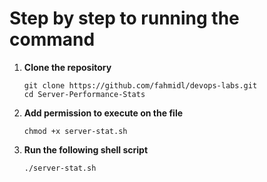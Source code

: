 # Step by step to running the command

1. **Clone the repository**
    ```
    git clone https://github.com/fahmidl/devops-labs.git
    cd Server-Performance-Stats
    ```
2. **Add permission to execute on the file**
    ```
    chmod +x server-stat.sh
    ```
3. **Run the following shell script**
    ```
    ./server-stat.sh
    ```

